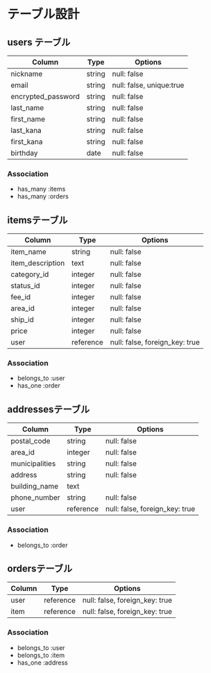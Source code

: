 # テーブル設計

## users テーブル

| Column             | Type   | Options                  |
| ------------------ | ------ | ------------------------ |
| nickname           | string | null: false              |
| email              | string | null: false, unique:true |
| encrypted_password | string | null: false              |
| last_name          | string | null: false              |
| first_name         | string | null: false              |
| last_kana          | string | null: false              |
| first_kana         | string | null: false              |
| birthday           | date   | null: false              |

### Association

- has_many :items
- has_many :orders


## itemsテーブル

| Column             | Type      |  Options                       |
| ------------------ | --------- | ------------------------------ |
| item_name          | string    | null: false                    |
| item_description   | text      | null: false                    |
| category_id        | integer   | null: false                    |
| status_id          | integer   | null: false                    |
| fee_id             | integer   | null: false                    |
| area_id            | integer   | null: false                    |
| ship_id            | integer   | null: false                    |
| price              | integer   | null: false                    |
| user               | reference | null: false, foreign_key: true |

### Association

- belongs_to :user
- has_one :order


## addressesテーブル

| Column             | Type      |  Options                       |
| ------------------ | --------- | ------------------------------ |
| postal_code        | string    | null: false                    |
| area_id            | integer   | null: false                    |
| municipalities     | string    | null: false                    |
| address            | string    | null: false                    |
| building_name      | text      |                                |
| phone_number       | string    | null: false                    |
| user               | reference | null: false, foreign_key: true |

### Association

- belongs_to :order

## ordersテーブル

| Column             | Type      |  Options                       |
| ------------------ | --------- | ------------------------------ |
| user               | reference | null: false, foreign_key: true |
| item               | reference | null: false, foreign_key: true |

### Association

- belongs_to :user
- belongs_to :item
- has_one :address